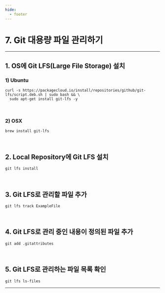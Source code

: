 ```yaml
---
hide:
  - footer
---
```


# 7. Git 대용량 파일 관리하기

---

## 1. OS에 Git LFS(Large File Storage) 설치

### 1) Ubuntu

```shell
curl -s https://packagecloud.io/install/repositories/github/git-lfs/script.deb.sh | sudo bash && \
  sudo apt-get install git-lfs -y
```

<br/>

### 2) OSX

```shell
brew install git-lfs
```

<br/>

## 2. Local Repository에 Git LFS 설치

```shell
git lfs install
```

<br/>

## 3. Git LFS로 관리할 파일 추가

```shell
git lfs track ExampleFile
```

<br/>

## 4. Git LFS로 관리 중인 내용이 정의된 파일 추가

```shell
git add .gitattributes
```

<br/>

## 5. Git LFS로 관리하는 파일 목록 확인

```shell
git lfs ls-files
```

---
